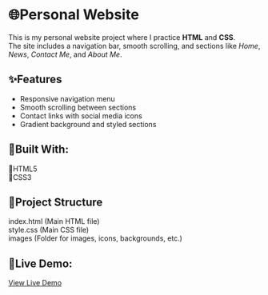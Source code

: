 # 🌐Personal Website 

This is my personal website project where I practice **HTML** and **CSS**.  
The site includes a navigation bar, smooth scrolling, and sections like *Home*, *News*, *Contact Me*, and *About Me*.  

## ✨Features 
- Responsive navigation menu  
- Smooth scrolling between sections  
- Contact links with social media icons  
- Gradient background and styled sections
  
## 🌟Built With:
💛HTML5  
💛CSS3  

## 📂Project Structure 
index.html (Main HTML file)  
style.css  (Main CSS file)  
images (Folder for images, icons, backgrounds, etc.)  
## 🌠Live Demo:
[View Live Demo](https://eng-ata.github.io/personal-navigation-site/)
